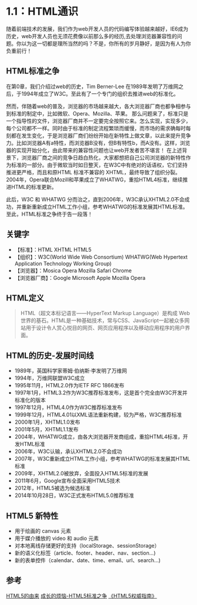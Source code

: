 # 1.1：HTML通识
随着前端技术的发展，我们作为web开发人员的代码编写体验越来越好，IE6成为历史，web开发人员也无须花费像以前那么多的经历,去处理浏览器兼容性的问题。你以为这一切都是理所当然的吗？不是，你所有的岁月静好，是因为有人为你负重前行！

## HTML标准之争
在第0章，我们介绍过web的历史，Tim Berner-Lee 在1989年发明了万维网之后，于1994年成立了W3C。至此有了一个专门的组织去推进web的标准化。

然而，伴随着web的普及，浏览器的市场越来越大，各大浏览器厂商也都争相参与到标准的制定中，比如微软、Opera、Mozilla、苹果。
那么问题来了，标准只是一个指导性的文件，浏览器厂商并不一定要完全按照它来。怎么实现，实现多少，每个公司都不一样。同时由于标准的制定流程繁琐而缓慢，而市场的需求确每时每刻都在发生变化，于是浏览器厂商们纷纷开始在新特性上做文章，以此来提升竞争力。比如浏览器A有a特性，而浏览器B没有，但B有特性b，而A没有。这样，浏览器的实现开始分化，由此带来的兼容性问题也让web开发者苦不堪言！
在上述背景下，浏览器厂商之间的竞争日趋白热化，大家都想把自己公司浏览器的新特性作为标准的一部分。由于微软当时如日整天，在W3C中有绝对的话语权，它们坚持推进更严格，而且和原HTML 标准不兼容的 XHTML，最终导致了组织分裂。2004年，Opera联合Mozill和苹果成立了WHATWG，重拾HTML4标准，继续推进HTML的标准更新。

此后，W3C 和 WHATWG 分而治之，直到2006年，W3C承认XHTML2.0不会成功，并重新重新成立HTML工作小组，参考WHATWG的标准发展其HTML标准。
至此，HTML标准之争终于告一段落！

## 关键字
* 【标准】：HTML XHTML HTML5
* 【组织】：W3C(World Wide Web Consortium) WHATWG(Web Hypertext Application Technology Working Group)
* 【浏览器】：Mosica Opera Mozilla Safari Chrome
* 【浏览器厂商】：Google Microsoft Apple Mozilla Opera

## HTML定义
> HTML（超文本标记语言——HyperText Markup Language）是构成 Web 世界的基石。HTML是一种基础技术，常与CSS、JavaScript一起被众多网站用于设计令人赏心悦目的网页、网页应用程序以及移动应用程序的用户界面。

## HTML的历史-发展时间线
* 1989年，英国科学家蒂姆·伯纳斯·李发明了万维网
* 1994年，万维网联盟W3C成立
* 1995年11月，HTML2.0作为IETF RFC 1866发布
* 1997年1月，HTML3.2作为W3C推荐标准发布，这是首个完全由W3C开发并标准化的版本
* 1997年12月，HTML4.0作为W3C推荐标准发布
* 1999年12月，HTML4.01以XML语法重新构建，较为严格，W3C推荐标准
* 2000年1月，XHTML1.0发布
* 2001年5月，XHTML1.1发布
* 2004年，WHATWG成立，由各大浏览器开发商组成，重拾HTML4标准，开发HTML标准
* 2006年，W3C认输，承认XHTML2.0不会成功
* 2007年，W3C重新成立HTML工作小组，参考WHATWG的标准发展其HTML标准
* 2009年，XHTML2.0被放弃，全面投入HTML5标准的发展
* 2011年6月，Google宣布全面采用HTML5技术
* 2012年，HTML5被选为候选标准
* 2014年10月28日，W3C正式发布HTML5.0推荐标准

## HTML5 新特性
* 用于绘画的 canvas 元素
* 用于媒介播放的 video 和 audio 元素
* 对本地离线存储更好的支持（localStorage、sessionStorage）
* 新的语义化标签（article、footer、header、nav、section...)
* 新的表单控件（calendar、date、time、email、url、search...)

## 参考
[HTML5的由来](https://shawphy.com/2011/01/how-do-html5-birth.html)
[成长的烦恼-HTML5标准之争](https://www.ibm.com/developerworks/community/forums/html/topic?id=aa0da43d-32cc-446d-b05d-3f5ea8ca23cc)
[《HTML5权威指南》](https://book.douban.com/reading/29649218/)

